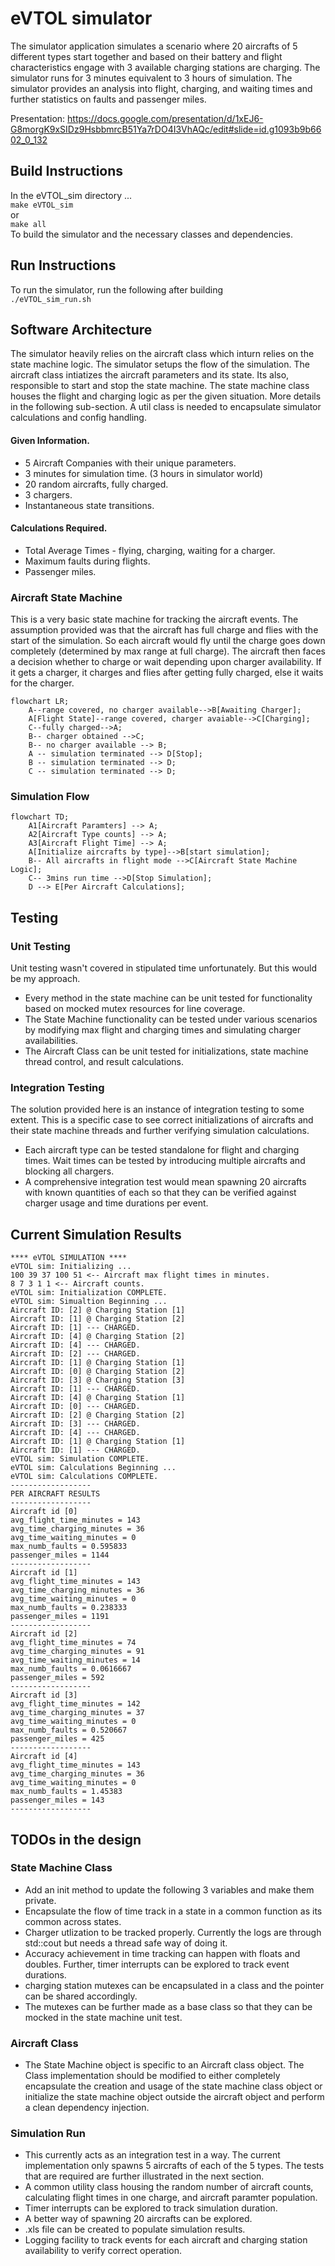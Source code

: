 # eVTOL simulator
The simulator application simulates a scenario where 20 aircrafts of 5 different types start together and based on their battery and flight characteristics engage with 3 available charging stations are charging. The simulator runs for 3 minutes equivalent to 3 hours of simulation. The simulator provides an analysis into flight, charging, and waiting times and further statistics on faults and passenger miles.

Presentation: https://docs.google.com/presentation/d/1xEJ6-G8morgK9xSIDz9HsbbmrcB51Ya7rDO4I3VhAQc/edit#slide=id.g1093b9b6602_0_132

## Build Instructions
In the eVTOL_sim directory ...\
`make eVTOL_sim`\
or\
`make all`\
To build the simulator and the necessary classes and dependencies.

## Run Instructions
To run the simulator, run the following after building\
`./eVTOL_sim_run.sh`

## Software Architecture
The simulator heavily relies on the aircraft class which inturn relies on the state machine logic. The simulator setups the flow of the simulation. The aircraft class intiatizes the aircraft parameters and its state. Its also, responsible to start and stop the state machine. The state machine class houses the flight and charging logic as per the given situation. More details in the following sub-section.
A util class is needed to encapsulate simulator calculations and config handling.

#### Given Information.
* 5 Aircraft Companies with their unique parameters.
* 3 minutes for simulation time. (3 hours in simulator world)
* 20 random aircrafts, fully charged.
* 3 chargers.
* Instantaneous state transitions.
#### Calculations Required.
* Total Average Times - flying, charging, waiting for a charger.
* Maximum faults during flights.
* Passenger miles.

### Aircraft State Machine
This is a very basic state machine for tracking the aircraft events. The assumption provided was that the aircraft has full charge and flies with the start of the simulation. So each aircraft would fly until the charge goes down completely (determined by max range at full charge). The aircraft then faces a decision whether to charge or wait depending upon charger availability. If it gets a charger, it charges and flies after getting fully charged, else it waits for the charger.
```mermaid
flowchart LR;
    A--range covered, no charger available-->B[Awaiting Charger];
    A[Flight State]--range covered, charger avaiable-->C[Charging];
    C--fully charged-->A;
    B-- charger obtained -->C;
    B-- no charger available --> B;
    A -- simulation terminated --> D[Stop];
    B -- simulation terminated --> D;
    C -- simulation terminated --> D;
```
### Simulation Flow
```mermaid
flowchart TD;
    A1[Aircraft Paramters] --> A;
    A2[Aircraft Type counts] --> A;
    A3[Aircraft Flight Time] --> A;
    A[Initialize aircrafts by type]-->B[start simulation];
    B-- All aircrafts in flight mode -->C[Aircraft State Machine Logic];
    C-- 3mins run time -->D[Stop Simulation];
    D --> E[Per Aircraft Calculations];
```

## Testing
### Unit Testing
Unit testing wasn't covered in stipulated time unfortunately. But this would be my approach.
* Every method in the state machine can be unit tested for functionality based on mocked mutex resources for line coverage.
* The State Machine functionality can be tested under various scenarios by modifying max flight and charging times and simulating charger availabilities.
* The Aircraft Class can be unit tested for initializations, state machine thread control, and result calculations.
### Integration Testing
The solution provided here is an instance of integration testing to some extent. This is a specific case to see correct initializations of aircrafts and their state machine threads and further verifying simulation calculations.
* Each aircraft type can be tested standalone for flight and charging times. Wait times can be tested by introducing multiple aircrafts and blocking all chargers.
* A comprehensive integration test would mean spawning 20 aircrafts with known quantities of each so that they can be verified against charger usage and time durations per event.

## Current Simulation Results
```
**** eVTOL SIMULATION **** 
eVTOL sim: Initializing ...
100 39 37 100 51 <-- Aircraft max flight times in minutes.
8 7 3 1 1 <-- Aircraft counts.
eVTOL sim: Initialization COMPLETE.
eVTOL sim: Simualtion Beginning ... 
Aircraft ID: [2] @ Charging Station [1]
Aircraft ID: [1] @ Charging Station [2]
Aircraft ID: [1] --- CHARGED.
Aircraft ID: [4] @ Charging Station [2]
Aircraft ID: [4] --- CHARGED.
Aircraft ID: [2] --- CHARGED.
Aircraft ID: [1] @ Charging Station [1]
Aircraft ID: [0] @ Charging Station [2]
Aircraft ID: [3] @ Charging Station [3]
Aircraft ID: [1] --- CHARGED.
Aircraft ID: [4] @ Charging Station [1]
Aircraft ID: [0] --- CHARGED.
Aircraft ID: [2] @ Charging Station [2]
Aircraft ID: [3] --- CHARGED.
Aircraft ID: [4] --- CHARGED.
Aircraft ID: [1] @ Charging Station [1]
Aircraft ID: [1] --- CHARGED.
eVTOL sim: Simulation COMPLETE.
eVTOL sim: Calculations Beginning ... 
eVTOL sim: Calculations COMPLETE.
------------------
PER AIRCRAFT RESULTS
------------------
Aircraft id [0]
avg_flight_time_minutes = 143
avg_time_charging_minutes = 36
avg_time_waiting_minutes = 0
max_numb_faults = 0.595833
passenger_miles = 1144
------------------
Aircraft id [1]
avg_flight_time_minutes = 143
avg_time_charging_minutes = 36
avg_time_waiting_minutes = 0
max_numb_faults = 0.238333
passenger_miles = 1191
------------------
Aircraft id [2]
avg_flight_time_minutes = 74
avg_time_charging_minutes = 91
avg_time_waiting_minutes = 14
max_numb_faults = 0.0616667
passenger_miles = 592
------------------
Aircraft id [3]
avg_flight_time_minutes = 142
avg_time_charging_minutes = 37
avg_time_waiting_minutes = 0
max_numb_faults = 0.520667
passenger_miles = 425
------------------
Aircraft id [4]
avg_flight_time_minutes = 143
avg_time_charging_minutes = 36
avg_time_waiting_minutes = 0
max_numb_faults = 1.45383
passenger_miles = 143
------------------
```

## TODOs in the design
### State Machine Class
* Add an init method to update the following 3 variables and make them private.
* Encapsulate the flow of time track in a state in a common function as its common across states.
* Charger utlization to be tracked properly. Currently the logs are through std::cout but needs a thread safe way of doing it.
* Accuracy achievement in time tracking can happen with floats and doubles. Further, timer interrupts can be explored to track event durations.
* charging station mutexes can be encapsulated in a class and the pointer can be shared accordingly.
* The mutexes can be further made as a base class so that they can be mocked in the state machine unit test.
### Aircraft Class
* The State Machine object is specific to an Aircraft class object. The Class implementation should be modified to either completely encapsulate the creation and usage of the state machine class object or initialize the state machine object outside the aircraft object and perform a clean dependency injection.
### Simulation Run
* This currently acts as an integration test in a way. The current implementation only spawns 5 aircrafts of each of the 5 types. The tests that are required are further illustrated in the next section.
* A common utility class housing the random number of aircraft counts, calculating flight times in one charge, and aircraft paramter population.  
* Timer interrupts can be explored to track simulation duration. 
* A better way of spawning 20 aircrafts can be explored.
* .xls file can be created to populate simulation results.
* Logging facility to track events for each aircraft and charging station availability to verify correct operation.  
